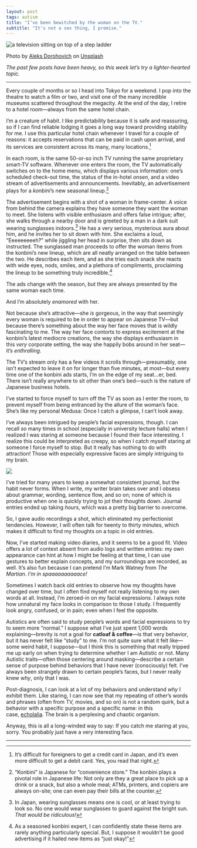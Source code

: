 ```yaml
---
layout: post
tags: autism
title: "I’ve been bewitched by the woman on the TV."
subtitle: "It's not a sex thing, I promise."
---
```


![a television sitting on top of a step ladder](https://images.unsplash.com/photo-1571415060716-baff5f717c37?q=80&w=1734&auto=format&fit=crop&ixlib=rb-4.1.0&ixid=M3wxMjA3fDB8MHxwaG90by1wYWdlfHx8fGVufDB8fHx8fA%3D%3D)
<div class="caption">Photo by <a href="https://unsplash.com/@doctype">Aleks Dorohovich</a> on <a href="https://unsplash.com/photos/a-television-sitting-on-top-of-a-step-ladder-wNBC_kuhFMQ">Unsplash</a></div>
      

_The past few posts have been heavy, so this week let’s try a lighter-hearted topic._

- - -

Every couple of months or so I head into Tokyo for a weekend. I pop into the theatre to watch a film or two, and visit one of the many incredible museums scattered throughout the megacity. At the end of the day, I retire to a hotel room—always from the same hotel chain.

I’m a creature of habit. I like predictability because it is safe and reassuring, so if I can find reliable lodging it goes a long way toward providing stability for me. I use this particular hotel chain whenever I travel for a couple of reasons: it accepts reservations that can be paid in cash upon arrival, and its services are consistent across its many, many locations.[^1]

In each room, is the same 50-or-so inch TV running the same proprietary smart-TV software. Whenever one enters the room, the TV automatically switches on to the home menu, which displays various information: one’s scheduled check-out time, the status of the in-hotel _onsen_, and a video stream of advertisements and announcements. Inevitably, an advertisement plays for a _konbini_’s new seasonal lineup.[^2]

The advertisement begins with a shot of a woman in frame-center. A voice from behind the camera explains they have someone they want the woman to meet. She listens with visible enthusiasm and offers false intrigue; after, she walks through a nearby door and is greeted by a man in a dark suit wearing sunglasses indoors.[^3] He has a very serious, mysterious aura about him, and he invites her to sit down with him. She exclaims a loud, “Eeeeeeeeeh?” while jiggling her head in surprise, then sits down as instructed. The sunglassed man proceeds to offer the woman items from the konbini’s new lineup, which are all neatly arranged on the table between the two. He describes each item, and as she tries each snack she reacts with wide eyes, nods, smiles, and a plethora of compliments, proclaiming the lineup to be something truly incredible.[^4]

The ads change with the season, but they are always presented by the same woman each time. 

And I’m absolutely _enamored_ with her.

Not because she’s attractive—she _is_ gorgeous, in the way that seemingly every woman is required to be in order to appear on Japanese TV—but because there’s something about the way her face moves that is wildly fascinating to me. The way her face contorts to express excitement at the konbini’s latest mediocre creations, the way she displays enthusiasm in this _very_ corporate setting, the way she happily bobs around in her seat—it’s _enthralling_.

The TV’s stream only has a few videos it scrolls through—presumably, one isn’t expected to leave it on for longer than five minutes, at most—but every time one of the konbini ads starts, I’m on the edge of my seat…er, bed. There isn’t really anywhere to sit other than one’s bed—such is the nature of Japanese business hotels. 

I’ve started to force myself to turn off the TV as soon as I enter the room, to prevent myself from being entranced by the allure of the woman’s face. She’s like my personal Medusa: Once I catch a glimpse, I can’t look away.

I’ve always been intrigued by people’s facial expressions, though. I can recall _so_ many times in school (especially in university lecture halls) when I realized I was staring at someone because I found their face interesting. I realize this could be interpreted as creepy, so when I catch myself staring at someone I force myself to stop. But it really has nothing to do with attraction! Those with especially expressive faces are simply intriguing to my brain.

<div class="break"><img src="{{site.baseurl}}/assets/images/break-paws.png"></div>

I’ve tried for many years to keep a somewhat consistent journal, but the habit never forms. When I write, my writer brain takes over and I obsess about grammar, wording, sentence flow, and so on; none of which is productive when one is quickly trying to jot their thoughts down. Journal entries ended up taking _hours_, which was a pretty big barrier to overcome.

So, I gave audio recordings a shot, which eliminated my perfectionist tendencies. However, I will often talk for twenty to thirty minutes, which makes it difficult to find my thoughts on a topic in old entries.

Now, I’ve started making video diaries, and it seems to be a good fit. Video offers a lot of context absent from audio logs and written entries: my own appearance can hint at how I might be feeling at that time, I can use gestures to better explain concepts, and my surroundings are recorded, as well. It’s also fun because I can pretend I’m Mark Watney from _The Martian_. _I’m in spaaaaaaaaaace!_

Sometimes I watch back old entries to observe how my thoughts have changed over time, but I often find myself not really listening to my own words at all. Instead, I’m zeroed-in on my facial expressions. I always note how unnatural my face looks in comparison to those I study. I frequently look angry, confused, or in pain; even when I feel the opposite.

Autistics are often said to study people’s words and facial expressions to try to seem more “normal.” I suppose what I’ve just spent 1,000 words explaining—brevity is not a goal for **catloaf & coffee**—is that very behavior, but it has never felt like “study” to me. I’m not quite sure what it felt like—some weird habit, I suppose—but I think this is something that really tripped me up early on when trying to determine whether I am Autistic or not. Many Autistic traits—often those centering around masking—describe a certain sense of purpose behind behaviors that I have never (consciously) felt. I’ve always been strangely drawn to certain people’s faces, but I never really knew _why_, only that I was.

Post-diagnosis, I can look at a lot of my behaviors and understand _why_ I exhibit them. Like staring, I can now see that my repeating of other’s words and phrases (often from TV, movies, and so on) is not a random quirk, but a behavior with a specific purpose and a specific name: in this case, [echolalia](https://en.wikipedia.org/wiki/Echolalia). The brain is a perplexing and chaotic organism.

Anyway, this is all a long-winded way to say: If you catch me staring at you, sorry. You probably just have a very interesting face.
- - -
[^1]: It’s difficult for foreigners to get a credit card in Japan, and it’s even more difficult to get a debit card. Yes, you read that right.

[^2]: “Konbini” is Japanese for “convenience store.” The konbini plays a pivotal role in Japanese life: Not only are they a great place to pick up a drink or a snack, but also a whole meal; ATMs, printers, and copiers are always on-site; one can even pay their bills at the counter.

[^3]: In Japan, wearing sunglasses means one is cool, or at least trying to look so. No one would wear sunglasses to guard against the bright sun. _That would be ridiculous!_

[^4]: As a seasoned konbini expert, I can confidently state these items are rarely anything particularly special. But, I suppose it wouldn’t be good advertising if it hailed new items as “just okay!”
